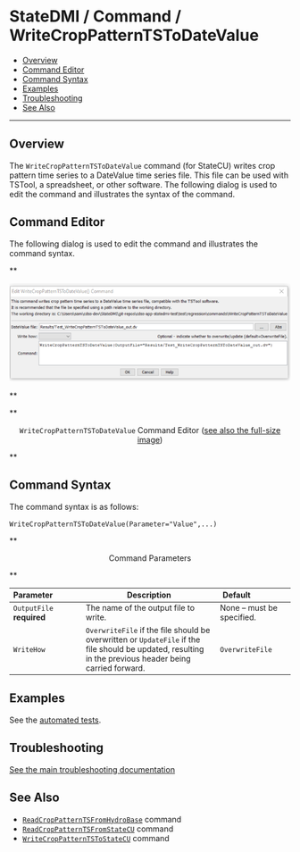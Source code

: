 # StateDMI / Command / WriteCropPatternTSToDateValue #

* [Overview](#overview)
* [Command Editor](#command-editor)
* [Command Syntax](#command-syntax)
* [Examples](#examples)
* [Troubleshooting](#troubleshooting)
* [See Also](#see-also)

-------------------------

## Overview ##

The `WriteCropPatternTSToDateValue` command (for StateCU)
writes crop pattern time series to a DateValue time series file.
This file can be used with TSTool, a spreadsheet, or other software.
The following dialog is used to edit the command and illustrates the syntax of the command.

## Command Editor ##

The following dialog is used to edit the command and illustrates the command syntax.

**<p style="text-align: center;">
![WriteCropPatternTSToDateValue command editor](WriteCropPatternTSToDateValue.png)
</p>**

**<p style="text-align: center;">
`WriteCropPatternTSToDateValue` Command Editor (<a href="../WriteCropPatternTSToDateValue.png">see also the full-size image</a>)
</p>**

## Command Syntax ##

The command syntax is as follows:

```text
WriteCropPatternTSToDateValue(Parameter="Value",...)
```
**<p style="text-align: center;">
Command Parameters
</p>**

| **Parameter**&nbsp;&nbsp;&nbsp;&nbsp;&nbsp;&nbsp;&nbsp;&nbsp;&nbsp;&nbsp;&nbsp;&nbsp; | **Description** | **Default**&nbsp;&nbsp;&nbsp;&nbsp;&nbsp;&nbsp;&nbsp;&nbsp;&nbsp;&nbsp;&nbsp;&nbsp;&nbsp;&nbsp;&nbsp;&nbsp; |
| --------------|-----------------|----------------- |
| `OutputFile`<br>**required** | The name of the output file to write. | None – must be specified. |
| `WriteHow` | `OverwriteFile` if the file should be overwritten or `UpdateFile` if the file should be updated, resulting in the previous header being carried forward. | `OverwriteFile` |

## Examples ##

See the [automated tests](https://github.com/OpenCDSS/cdss-app-statedmi-test/tree/master/test/regression/commands/WriteCropPatternTSToDateValue).

## Troubleshooting ##

[See the main troubleshooting documentation](../../troubleshooting/troubleshooting.md)

## See Also ##

* [`ReadCropPatternTSFromHydroBase`](../ReadCropPatternTSFromHydroBase/ReadCropPatternTSFromHydroBase.md) command
* [`ReadCropPatternTSFromStateCU`](../ReadCropPatternTSFromStateCU/ReadCropPatternTSFromStateCU.md) command
* [`WriteCropPatternTSToStateCU`](../WriteCropPatternTSToStateCU/WriteCropPatternTSToStateCU.md) command
